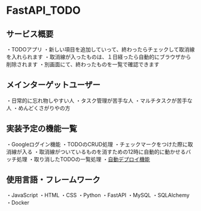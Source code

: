 # FastAPI_TODO

## サービス概要
・TODOアプリ
・新しい項目を追加していって、終わったらチェックして取消線を入れられます
・取消線が入ったものは、１日経ったら自動的にブラウザから削除されます
・別画面にて、終わったものを一覧で確認できます

## メインターゲットユーザー
・日常的に忘れ物しやすい人
・タスク管理が苦手な人
・マルチタスクが苦手な人
・めんどくさがりやの方

## 実装予定の機能一覧
・Googleログイン機能
・TODOのCRUD処理
・チェックマークをつけた際に取消線が入る
・取消線がついているものを消すための12時に自動的に動かせるバッチ処理
・取り消したTODOの一覧処理
・[自動デプロイ機能](https://docs.github.com/ja/actions/deployment/about-deployments/deploying-with-github-actions)

## 使用言語・フレームワーク
・JavaScript
・HTML
・CSS
・Python
・FastAPI
・MySQL
・SQLAlchemy
・Docker